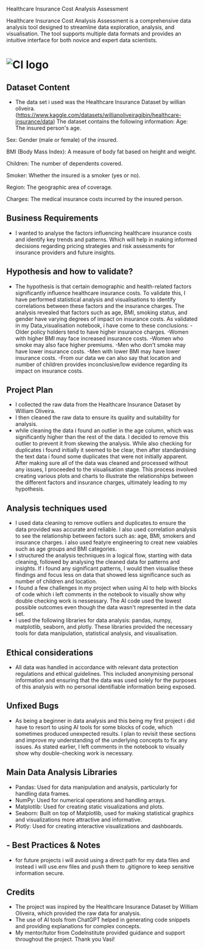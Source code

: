 Healthcare Insurance Cost Analysis Assessment


Healthcare Insurance Cost Analysis Assessment is a comprehensive data analysis tool designed to streamline data exploration, analysis, and visualisation. The tool supports multiple data formats and provides an intuitive interface for both novice and expert data scientists.

# ![CI logo](https://codeinstitute.s3.amazonaws.com/fullstack/ci_logo_small.png)


## Dataset Content
* The data set i used was the Healthcare Insurance Dataset by willian oliveira.
(https://www.kaggle.com/datasets/willianoliveiragibin/healthcare-insurance/data)
The dataset contains the following information:
Age: The insured person's age.

Sex: Gender (male or female) of the insured.

BMI (Body Mass Index): A measure of body fat based on height and weight.

Children: The number of dependents covered.

Smoker: Whether the insured is a smoker (yes or no).

Region: The geographic area of coverage.

Charges: The medical insurance costs incurred by the insured person.


## Business Requirements
* I wanted to analyse the factors influencing healthcare insurance costs and identify key trends and patterns. Which will help in making informed decisions regarding pricing strategies and risk assessments for insurance providers and future insights.

## Hypothesis and how to validate?
* The hypothesis is that certain demographic and health-related factors significantly influence healthcare insurance costs. To validate this, I have performed statistical analysis and visualisations to identify correlations between these factors and the insurance charges. 
The analysis revealed that factors such as age, BMI, smoking status, and gender have varying degrees of impact on insurance costs.
As validated in my Data_visualisation notebook, i have come to these conclusions:
-Older policy holders tend to have higher insurance charges.
-Women with higher BMI may face increased insurance costs.
-Women who smoke may also face higher premiums.
-Men who don't smoke may have lower insurance costs.
-Men with lower BMI may have lower insurance costs.
-From our data we can also say that location and number of children provides inconclusive/low evidence regarding its impact on insurance costs.

## Project Plan
* I collected the raw data from the Healthcare Insurance Dataset by William Oliveira.
* I then cleaned the raw data to ensure its quality and suitability for analysis.
* while cleaning the data i found an outlier in the age column, which was significantly higher than the rest of the data. I decided to remove this outlier to prevent it from skewing the analysis. While also checking for duplicates i found initially it seemed to be clear, then after standardising the text data i found some duplicates that were not initially apparent. After making sure all of the data was cleaned and processed without any issues, I proceeded to the visualisation stage.
This process involved creating various plots and charts to illustrate the relationships between the different factors and insurance charges, ultimately leading to my hypothesis.


## Analysis techniques used
* I used data cleaning to remove outliers and duplicates.to ensure the data provided was accurate and reliable. I also used correlation analysis to see the relationship between factors such as: age, BMI, smokers and insurance charges. i also used featyre engineering to creat new vaiables such as age groups and BMI categories.
* I structured the analysis techniques in a logical flow, starting with data cleaning, followed by analysing the cleaned data for patterns and insights. If i found any significant patterns, I would then visualise these findings and focus less on data that showed less significance such as number of children and location.
* I found a few challenges in my project when using AI to help with blocks of code which i left comments in the notebook to visually show why double checking work is nessessary. The AI code used the lowest possible outcomes even though the data wasn't represented in the data set. 
* I used the following libraries for data analysis: pandas, numpy, matplotlib, seaborn, and plotly. These libraries provided the necessary tools for data manipulation, statistical analysis, and visualisation.


## Ethical considerations
* All data was handled in accordance with relevant data protection regulations and ethical guidelines. This included anonymising personal information and ensuring that the data was used solely for the purposes of this analysis with no personal identifiable information being exposed.


## Unfixed Bugs
* As being a beginner in data analysis and this being my first project i did have to resort to using AI tools for some blocks of code, which sometimes produced unexpected results. I plan to revisit these sections and improve my understanding of the underlying concepts to fix any issues. As stated earlier, I left comments in the notebook to visually show why double-checking work is necessary.



## Main Data Analysis Libraries
* Pandas: Used for data manipulation and analysis, particularly for handling data frames.
* NumPy: Used for numerical operations and handling arrays.
* Matplotlib: Used for creating static visualizations and plots.
* Seaborn: Built on top of Matplotlib, used for making statistical graphics and visualizations more attractive and informative.
* Plotly: Used for creating interactive visualizations and dashboards.

## - Best Practices & Notes
* for future projects i will avoid using a direct path for my data files and instead i will use.env files and push them to .gitignore to keep sensitive information secure.


## Credits 

* The project was inspired by the Healthcare Insurance Dataset by William Oliveira, which provided the raw data for analysis.
* The use of AI tools from ChatGPT helped in generating code snippets and providing explanations for complex concepts.
* My mentor/tutor from CodeInstitute provided guidance and support throughout the project. Thank you Vasi!
